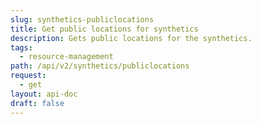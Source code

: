 ```yaml
---
slug: synthetics-publiclocations
title: Get public locations for synthetics
description: Gets public locations for the synthetics.
tags:
  - resource-management
path: /api/v2/synthetics/publiclocations
request:
  - get
layout: api-doc
draft: false
---
```


